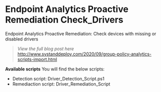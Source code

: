 # Endpoint Analytics Proactive Remediation Check_Drivers
Endpoint Analytics Proactive Remediation: Check devices with missing or disabled drivers

> *View the full blog post here*
http://www.systanddeploy.com/2020/09/group-policy-analytics-scripts-import.html

**Available scripts**
You will find the below scripts:
- Detection script: Driver_Detection_Script.ps1
- Remediaction script: Driver_Remediation_Script
